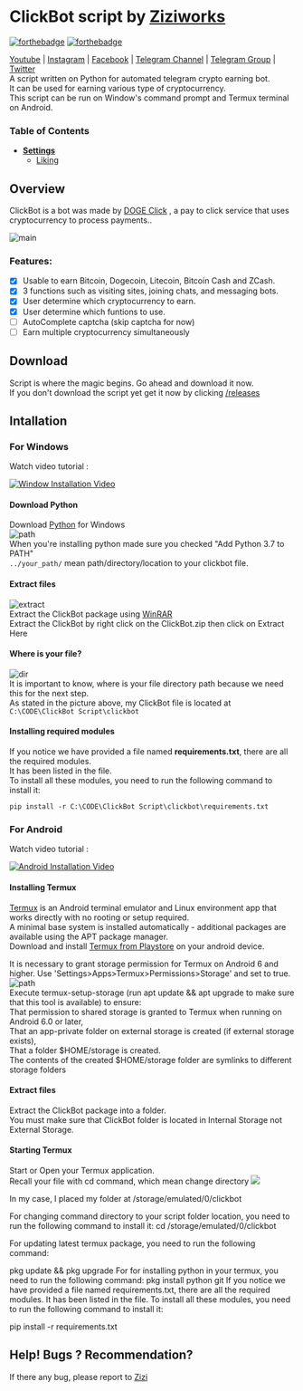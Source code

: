 # ClickBot script by [Ziziworks](https://www.youtube.com/channel/UCW36UNroi3B4Ix9ln1e6rUQ?sub_confirmation=1)
[![forthebadge](https://forthebadge.com/images/badges/made-with-python.svg)](https://forthebadge.com)    [![forthebadge](https://forthebadge.com/images/badges/built-with-love.svg)](https://forthebadge.com)

[Youtube](https://www.youtube.com/channel/UCW36UNroi3B4Ix9ln1e6rUQ?sub_confirmation=1) |
[Instagram](https://www.instagram.com/ziziworks/) |
[Facebook](https://www.facebook.com/ziziworks/) |
[Telegram Channel](https://t.me/ziziworks) |
[Telegram Group](https://t.me/ziziworksgroup) |
[Twitter](https://twitter.com/ziziworks_MY)  
A script written on Python for automated telegram crypto earning bot.  
It can be used for earning various type of cryptocurrency.  
This script can be run on Window's command prompt
and Termux terminal on Android.
### Table of Contents
- **[Settings](#Overview)**
  - [Liking](#liking)
## Overview
ClickBot is a bot was made by [DOGE Click](https://dogeclick.com/) , a pay to click service that uses cryptocurrency to process payments..    

![main](Images/main.PNG)    
### Features:
- [x] Usable to earn Bitcoin, Dogecoin, Litecoin, Bitcoin Cash and ZCash.
- [x] 3 functions such as visiting sites, joining chats, and messaging bots.
- [x] User determine which cryptocurrency to earn.
- [x] User determine which funtions to use.
- [ ] AutoComplete captcha (skip captcha for now)
- [ ] Earn multiple cryptocurrency simultaneously
## Download
Script is where the magic begins. Go ahead and download it now.    
If you don't download the script yet get it now by clicking [/releases](/releases/latest)
## Intallation
### For Windows
Watch video tutorial :    

[![Window Installation Video](https://img.youtube.com/vi/-lmO-_W8-Jw/0.jpg)](https://www.youtube.com/watch?v=-lmO-_W8-Jw)    

#### Download Python
Download [Python](https://www.python.org/downloads/) for Windows    
![path](Images/win-py-install.png)    
When you're installing python made sure you checked "Add Python 3.7 to PATH"    
`../your_path/` mean path/directory/location to your clickbot file.    
#### Extract files
![extract](Images/window-extract.png)    
Extract the ClickBot package using [WinRAR](https://www.rarlab.com/)    
Extract the ClickBot by right click on the ClickBot.zip then click on Extract Here    
#### Where is your file?
![dir](Images/win-dir.jpg)    
It is important to know, where is your file directory path because we need this for the next step.       
As stated in the picture above, my ClickBot file is located at `C:\CODE\ClickBot Script\clickbot`
#### Installing required modules
If you notice we have provided a file named **requirements.txt**, there are all the required modules.    
It has been listed in the file.    
To install all these modules, you need to run the following command to install it:    
```
pip install -r C:\CODE\ClickBot Script\clickbot\requirements.txt
```
### For Android
Watch video tutorial :    

[![Android Installation Video](https://img.youtube.com/vi/9z4meV0BMMQ/0.jpg)](https://www.youtube.com/watch?v=9z4meV0BMMQ)    

#### Installing Termux
[Termux](https://termux.com/) is an Android terminal emulator and Linux environment app that works directly with no rooting or setup required.    
A minimal base system is installed automatically - additional packages are available using the APT package manager.    
Download and install [Termux from Playstore](https://play.google.com/store/apps/details?id=com.termux) on your android device.    

It is necessary to grant storage permission for Termux on Android 6 and higher. Use 'Settings>Apps>Termux>Permissions>Storage' and set to true.    
![path](Images/termux-permissions.jpg)    
Execute termux-setup-storage (run apt update && apt upgrade to make sure that this tool is available) to ensure:    
That permission to shared storage is granted to Termux when running on Android 6.0 or later,    
That an app-private folder on external storage is created (if external storage exists),    
That a folder $HOME/storage is created.    
The contents of the created $HOME/storage folder are symlinks to different storage folders
#### Extract files
Extract the ClickBot package into a folder.    
You must make sure that ClickBot folder is located in Internal Storage not External Storage.    
#### Starting Termux
Start or Open your Termux application.    
Recall your file with cd command, which mean change directory
![](Images/termux-dir.jpg)



In my case, I placed my folder at /storage/emulated/0/clickbot

For changing command directory to your script folder location, you need to run the following command to install it:
cd /storage/emulated/0/clickbot


For updating latest termux package, you need to run the following command:

pkg update && pkg upgrade
For for installing python in your termux, you need to run the following command:
pkg install python git
If you notice we have provided a file named requirements.txt, there are all the required modules. It has been listed in the file.
To install all these modules, you need to run the following command to install it:

pip install -r requirements.txt

## Help! Bugs ? Recommendation?

If there any bug, please report to [Zizi](http://t.me/ziziwho)
